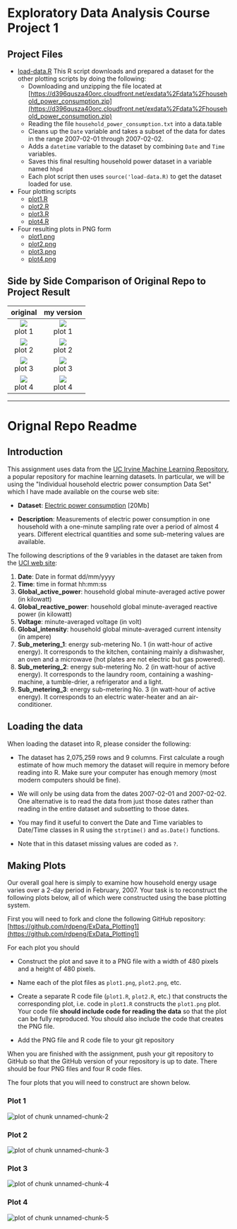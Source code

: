 
# Exploratory Data Analysis Course Project 1

## Project Files
- [load-data.R](load-data.R)  This R script downloads and prepared a dataset for the other plotting scripts by doing the following:
  - Downloading and unzipping the file located at [https://d396qusza40orc.cloudfront.net/exdata%2Fdata%2Fhousehold_power_consumption.zip](https://d396qusza40orc.cloudfront.net/exdata%2Fdata%2Fhousehold_power_consumption.zip)
  - Reading the file `household_power_consumption.txt` into a data.table 
  - Cleans up the `Date` variable and takes a subset of the data for dates in the range 
    2007-02-01 through 2007-02-02.
  - Adds a `datetime` variable to the dataset by combining `Date` and `Time` variables.
  - Saves this final resulting household power dataset in a variable named `hhpd`
  - Each plot script then uses `source('load-data.R)` to get the dataset loaded for use.
- Four plotting scripts
  - [plot1.R](plot1.R) 
  - [plot2.R](plot2.R) 
  - [plot3.R](plot3.R) 
  - [plot4.R](plot4.R) 
- Four resulting plots in PNG form
  - [plot1.png](plot1.png) 
  - [plot2.png](plot2.png) 
  - [plot3.png](plot3.png) 
  - [plot4.png](plot4.png) 

## Side by Side Comparison of Original Repo to Project Result
| original                                      | my version                     |
| :-------------------------------------------: | :----------------------------: |
| ![](figure/unnamed-chunk-2.png) <br /> plot 1 | ![](./plot1.png) <br /> plot 1 |
| ![](figure/unnamed-chunk-3.png) <br /> plot 2 | ![](./plot2.png) <br /> plot 2 |
| ![](figure/unnamed-chunk-4.png) <br /> plot 3 | ![](./plot3.png) <br /> plot 3 |
| ![](figure/unnamed-chunk-5.png) <br /> plot 4 | ![](./plot4.png) <br /> plot 4 |


<hr>

# Orignal Repo Readme

## Introduction

This assignment uses data from
the <a href="http://archive.ics.uci.edu/ml/">UC Irvine Machine
Learning Repository</a>, a popular repository for machine learning
datasets. In particular, we will be using the "Individual household
electric power consumption Data Set" which I have made available on
the course web site:


* <b>Dataset</b>: <a href="https://d396qusza40orc.cloudfront.net/exdata%2Fdata%2Fhousehold_power_consumption.zip">Electric power consumption</a> [20Mb]

* <b>Description</b>: Measurements of electric power consumption in
one household with a one-minute sampling rate over a period of almost
4 years. Different electrical quantities and some sub-metering values
are available.


The following descriptions of the 9 variables in the dataset are taken
from
the <a href="https://archive.ics.uci.edu/ml/datasets/Individual+household+electric+power+consumption">UCI
web site</a>:

<ol>
<li><b>Date</b>: Date in format dd/mm/yyyy </li>
<li><b>Time</b>: time in format hh:mm:ss </li>
<li><b>Global_active_power</b>: household global minute-averaged active power (in kilowatt) </li>
<li><b>Global_reactive_power</b>: household global minute-averaged reactive power (in kilowatt) </li>
<li><b>Voltage</b>: minute-averaged voltage (in volt) </li>
<li><b>Global_intensity</b>: household global minute-averaged current intensity (in ampere) </li>
<li><b>Sub_metering_1</b>: energy sub-metering No. 1 (in watt-hour of active energy). It corresponds to the kitchen, containing mainly a dishwasher, an oven and a microwave (hot plates are not electric but gas powered). </li>
<li><b>Sub_metering_2</b>: energy sub-metering No. 2 (in watt-hour of active energy). It corresponds to the laundry room, containing a washing-machine, a tumble-drier, a refrigerator and a light. </li>
<li><b>Sub_metering_3</b>: energy sub-metering No. 3 (in watt-hour of active energy). It corresponds to an electric water-heater and an air-conditioner.</li>
</ol>

## Loading the data





When loading the dataset into R, please consider the following:

* The dataset has 2,075,259 rows and 9 columns. First
calculate a rough estimate of how much memory the dataset will require
in memory before reading into R. Make sure your computer has enough
memory (most modern computers should be fine).

* We will only be using data from the dates 2007-02-01 and
2007-02-02. One alternative is to read the data from just those dates
rather than reading in the entire dataset and subsetting to those
dates.

* You may find it useful to convert the Date and Time variables to
Date/Time classes in R using the `strptime()` and `as.Date()`
functions.

* Note that in this dataset missing values are coded as `?`.


## Making Plots

Our overall goal here is simply to examine how household energy usage
varies over a 2-day period in February, 2007. Your task is to
reconstruct the following plots below, all of which were constructed
using the base plotting system.

First you will need to fork and clone the following GitHub repository:
[https://github.com/rdpeng/ExData_Plotting1](https://github.com/rdpeng/ExData_Plotting1)


For each plot you should

* Construct the plot and save it to a PNG file with a width of 480
pixels and a height of 480 pixels.

* Name each of the plot files as `plot1.png`, `plot2.png`, etc.

* Create a separate R code file (`plot1.R`, `plot2.R`, etc.) that
constructs the corresponding plot, i.e. code in `plot1.R` constructs
the `plot1.png` plot. Your code file **should include code for reading
the data** so that the plot can be fully reproduced. You should also
include the code that creates the PNG file.

* Add the PNG file and R code file to your git repository

When you are finished with the assignment, push your git repository to
GitHub so that the GitHub version of your repository is up to
date. There should be four PNG files and four R code files.


The four plots that you will need to construct are shown below.


### Plot 1


![plot of chunk unnamed-chunk-2](figure/unnamed-chunk-2.png)


### Plot 2

![plot of chunk unnamed-chunk-3](figure/unnamed-chunk-3.png)


### Plot 3

![plot of chunk unnamed-chunk-4](figure/unnamed-chunk-4.png)


### Plot 4

![plot of chunk unnamed-chunk-5](figure/unnamed-chunk-5.png)
